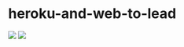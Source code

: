 # heroku-and-web-to-lead
<img src="http://cdn-ak.f.st-hatena.com/images/fotolife/t/tyoshikawa1106/20160109/20160109182854.png" />
<img src="http://cdn-ak.f.st-hatena.com/images/fotolife/t/tyoshikawa1106/20160109/20160109190835.png" />
